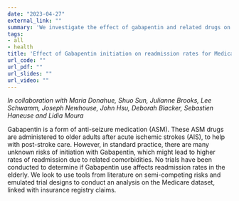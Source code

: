 ```yaml
---
date: "2023-04-27"
external_link: ""
summary: 'We investigate the effect of gabapentin and related drugs on readmission rates in the elderly on a nationwide scale'
tags:
- all
- health
title: 'Effect of Gabapentin initiation on readmission rates for Medicare beneficiaries'
url_code: ""
url_pdf: ""
url_slides: ""
url_video: ""
---
```




_In collaboration with Maria Donahue, Shuo Sun, Julianne Brooks, Lee Schwamm, Joseph Newhouse, John Hsu, Deborah Blacker, Sebastien Haneuse and Lidia Moura_





Gabapentin is a form of anti-seizure medication (ASM). These ASM drugs are administered to older adults after acute ischemic strokes (AIS), to help with post-stroke care. However, in standard practice, there are many unknown risks of initiation with Gabapentin, which might lead to higher rates of readmission due to related comorbidities. No trials have been conducted to determine if Gabapentin use affects readmission rates in the elderly. We look to use tools from literature on semi-competing risks and emulated trial designs to conduct an analysis on the Medicare dataset, linked with insurance registry claims. 